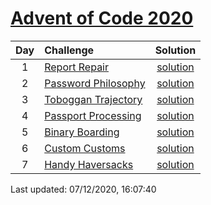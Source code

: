[Advent of Code 2020](https://adventofcode.com/2020)
==========

| Day | Challenge | Solution |
|:---:|:---|:---:|
| 1 | [Report Repair](https://adventofcode.com/2020/day/1) | [solution](./1/day1.py) |
| 2 | [Password Philosophy](https://adventofcode.com/2020/day/2) | [solution](./2/day2.py) |
| 3 | [Toboggan Trajectory](https://adventofcode.com/2020/day/3) | [solution](./3/day3.py) |
| 4 | [Passport Processing](https://adventofcode.com/2020/day/4) | [solution](./4/day4.py) |
| 5 | [Binary Boarding](https://adventofcode.com/2020/day/5) | [solution](./5/day5.py) |
| 6 | [Custom Customs](https://adventofcode.com/2020/day/6) | [solution](./6/day6.py) |
| 7 | [Handy Haversacks](https://adventofcode.com/2020/day/7) | [solution](./7/day7.py) |

Last updated: 07/12/2020, 16:07:40